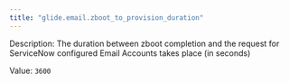 ```yaml
---
title: "glide.email.zboot_to_provision_duration"
---
```


Description: The duration between zboot completion and the request for ServiceNow configured Email Accounts takes place (in seconds)

Value: `3600`